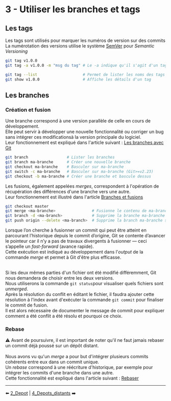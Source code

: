 # 3 - Utiliser les branches et tags

## Les tags

Les tags sont utilisés pour marquer les numéros de version sur des commits
<br/>
La numérotation des versions utilise le système [SemVer](https://putaindecode.io/articles/semver-c-est-quoi/) pour _Semantic Versioning_
<br/>
```sh
git tag v1.0.0
git tag -a v1.0.0 -m "msg du tag" # Le -a indique qu'il s'agit d'un tag annoté

git tag --list                    # Permet de lister les noms des tags
git show v1.0.0                   # Affiche les détails d'un tag
```

## Les branches

### Création et fusion

Une branche correspond à une version parallèle de celle en cours de développement.<br/>
Elle peut servir à développer une nouvelle fonctionnalité ou corriger un bug sans intégrer ces modificationsà la version principale du logiciel.<br/>
Leur fonctionnement est expliqué dans l'article suivant : [Les branches avec Git](https://git-scm.com/book/fr/v2/Les-branches-avec-Git-Les-branches-en-bref)

```sh
git branch                 # Lister les branches
git branch ma-branche      # Créer une nouvelle branche
git checkout ma-branche    # Basculer sur ma-branche
git switch -c ma-branche   # Basculer sur ma-branche (Git>=v2.23)
git checkout -b ma-branche # Créer une branche et bascule dessus
```

Les fusions, également appelées _merges_, correspondent à l'opération de récupération des différences d'une branche vers une autre.<br/>
Leur fonctionnement est illustré dans l'article [Branches et fusions](https://git-scm.com/book/fr/v2/Les-branches-avec-Git-Branches-et-fusions%C2%A0%3A-les-bases)

```sh
git checkout master
git merge <ma-branche>                # Fusionne le contenu de ma-branche dans master
git branch -d <ma-branch>             # Supprime la branche ma-branche (généralement réalisé après une fusion)
git push origin --delete <ma-branch>  # Supprime la branch ma-branche sur le répertoire distant 
```

Lorsque l’on cherche à fusionner un commit qui peut être atteint en parcourant l’historique depuis le commit d’origine, Git se contente d’avancer le pointeur car il n’y a pas de travaux divergents à fusionner — ceci s’appelle un _fast-forward_ (avance rapide).<br/>
Cette exécution est indiqué au développement dans l'_output_ de la commande _merge_ et permet à Git d'être plus efficasse.<br/><br/>

Si les deux mêmes parties d'un fichier ont été modifié différemment, Git nous demandera de choisir entre les deux versions.<br/>
Nous utiliserons la commande ```git status```pour visualiser quels fichiers sont _unmerged_.<br/>
Après la résolution du conflit en éditant le fichier, il faudra ajouter cette résolution à l'index avant d'exécuter la commande ```git commit``` pour finaliser le commit de fusion.<br/>
Il est alors nécessaire de documenter le message de commit pour expliquer comment a été conflit a été résolu et pourquoi ce choix.

### Rebase

⚠️ Avant de poursuivre, il est important de noter qu'il ne faut jamais rebaser un commit déjà poussé sur un dépôt distant.<br/><br/>
Nous avons vu qu'un _merge_ a pour but d'intégrer plusieurs commits cohérents entre eux dans un commit unique.<br/>
Un _rebase_ correspond à une réécriture d'historique, par exemple pour intégrer les commits d'une branche dans une autre.<br/>
Cette fonctionnalité est expliqué dans l'article suivant : [Rebaser](https://git-scm.com/book/fr/v2/Les-branches-avec-Git-Rebaser-Rebasing)

---

⬅️ [2_Depot](https://github.com/nicolas-sanch/versions-du-code-source/blob/main/2_Depot/README.md) | [4_Depots_distants](https://github.com/nicolas-sanch/versions-du-code-source/blob/main/4_Depots_distants/README.md)  ➡️
